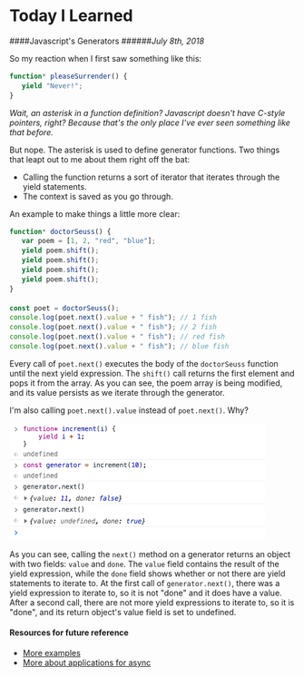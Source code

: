 # Today I Learned

####Javascript's Generators
######*July 8th, 2018*

So my reaction when I first saw something like this:

```javascript
function* pleaseSurrender() {
   yield "Never!";
}
```

*Wait, an asterisk in a function definition? Javascript doesn't have C-style pointers, right? Because that's the only place I've ever seen something like that before.*

But nope. The asterisk is used to define generator functions. Two things that leapt out to me about them right off the bat:
* Calling the function returns a sort of iterator that iterates through the yield statements.
* The context is saved as you go through.

An example to make things a little more clear:
```javascript
function* doctorSeuss() {
   var poem = [1, 2, "red", "blue"];
   yield poem.shift();
   yield poem.shift();
   yield poem.shift();
   yield poem.shift();
}

const poet = doctorSeuss();
console.log(poet.next().value + " fish"); // 1 fish
console.log(poet.next().value + " fish"); // 2 fish
console.log(poet.next().value + " fish"); // red fish
console.log(poet.next().value + " fish"); // blue fish
```

Every call of `poet.next()` executes the body of the `doctorSeuss` function until the next yield expression. The `shift()` call returns the first element and pops it from the array. As you can see, the poem array is being modified, and its value persists as we iterate through the generator. 

I'm also calling `poet.next().value` instead of `poet.next()`.  Why?

<img src="../assets/07-08-2018.png" width="450">

As you can see, calling the `next()` method on a generator returns an object with two fields: `value` and `done`. The `value` field contains the result of the yield expression, while the `done` field shows whether or not there are yield statements to iterate to. At the first call of `generator.next()`, there was a yield expression to iterate to, so it is not "done" and it does have a value. After a second call, there are not more yield expressions to iterate to, so it is "done", and its return object's value field is set to undefined.



#### Resources for future reference

* [More examples](https://developer.mozilla.org/en-US/docs/Web/JavaScript/Reference/Statements/function*)
* [More about applications for async](https://medium.com/javascript-scene/the-hidden-power-of-es6-generators-observable-async-flow-control-cfa4c7f31435)

